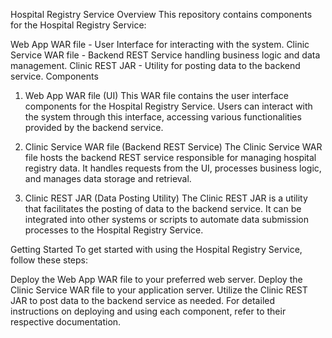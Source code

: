 Hospital Registry Service
Overview
This repository contains components for the Hospital Registry Service:

Web App WAR file - User Interface for interacting with the system.
Clinic Service WAR file - Backend REST Service handling business logic and data management.
Clinic REST JAR - Utility for posting data to the backend service.
Components
1. Web App WAR file (UI)
This WAR file contains the user interface components for the Hospital Registry Service. Users can interact with the system through this interface, accessing various functionalities provided by the backend service.

2. Clinic Service WAR file (Backend REST Service)
The Clinic Service WAR file hosts the backend REST service responsible for managing hospital registry data. It handles requests from the UI, processes business logic, and manages data storage and retrieval.

3. Clinic REST JAR (Data Posting Utility)
The Clinic REST JAR is a utility that facilitates the posting of data to the backend service. It can be integrated into other systems or scripts to automate data submission processes to the Hospital Registry Service.

Getting Started
To get started with using the Hospital Registry Service, follow these steps:

Deploy the Web App WAR file to your preferred web server.
Deploy the Clinic Service WAR file to your application server.
Utilize the Clinic REST JAR to post data to the backend service as needed.
For detailed instructions on deploying and using each component, refer to their respective documentation.
